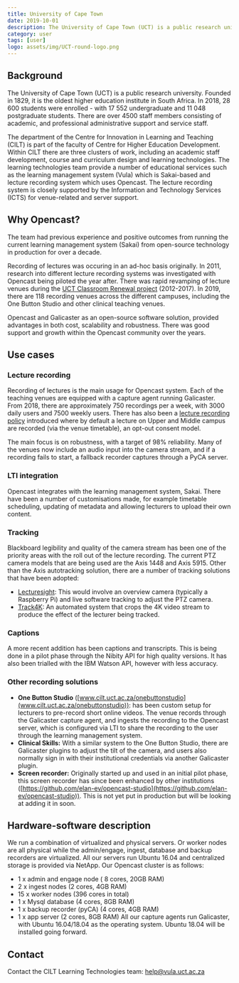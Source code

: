 ```yaml
---
title: University of Cape Town
date: 2019-10-01
description: The University of Cape Town (UCT) is a public research university. Founded in 1829, it is the oldest higher education institute in South Africa.  In 2018, 28 600 students were enrolled - with 17 552 undergraduate and 11 048 postgraduate students. 
category: user
tags: [user]
logo: assets/img/UCT-round-logo.png
---
```


## Background

The University of Cape Town (UCT) is a public research university. Founded in 1829, it is the oldest higher education institute in South Africa.  In 2018, 28 600 students were enrolled - with 17 552 undergraduate and 11 048 postgraduate students. There are over 4500 staff members consisting of academic, and professional administrative support and service staff.

The department of the Centre for Innovation in Learning and Teaching (CILT) is part of the faculty of Centre for Higher Education Development. Within CILT there are three clusters of work, including an academic staff development, course and curriculum design and learning technologies. The learning technologies team provide a number of educational services such as the learning management system (Vula) which is Sakai-based and lecture recording system which uses Opencast. The lecture recording system is closely supported by the Information and Technology Services (ICTS) for venue-related and server support.

## Why Opencast?

The team had previous experience and positive outcomes from running the current learning management system (Sakai) from open-source technology in  production for over a decade. 

Recording of lectures was occuring in an ad-hoc basis originally. In 2011, research into different lecture recording systems was investigated with Opencast being piloted the year after. There was rapid revamping of lecture venues during the [UCT Classroom Renewal project](http://www.icts.uct.ac.za/uct_classroom_renewal_project) (2012-2017). In 2019, there are 118 recording venues across the different campuses, including the One Button Studio and other clinical teaching venues.

Opencast and Galicaster as an open-source software solution, provided advantages in both cost, scalability and robustness. There was good support and growth within the Opencast community over the years.

## Use cases

### Lecture recording
Recording of lectures is the main usage for Opencast system. Each of the teaching venues are equipped with a capture agent running Galicaster. From 2018, there are approximately 750 recordings per a week, with 3000 daily users and 7500 weekly users. There has also been a [lecture recording policy](https://www.uct.ac.za/sites/default/files/image_tool/images/328/about/policies/Lecture_Recording_Policy_2017.pdf) introduced where by default a lecture on Upper and Middle campus are recorded (via the venue timetable), an opt-out consent model.

The main focus is on robustness, with a target of 98% reliability. Many of the venues now include an audio input into the camera stream, and if a recording fails to start, a fallback recorder captures through a PyCA server. 

### LTI integration

Opencast integrates with the learning management system, Sakai. There have been a number of customisations made, for example timetable scheduling, updating of metadata and allowing lecturers to upload their own content.

### Tracking

Blackboard legibility and quality of the camera stream has been one of the priority areas with the roll out of the lecture recording. The current PTZ camera models that are being used are the Axis 1448 and Axis 5915. Other than the Axis autotracking solution, there are a number of tracking solutions that have been adopted:
- [Lecturesight](https://opencast.jira.com/wiki/spaces/LECTURESIGHT/overview): This would involve an overview camera (typically a Raspberry Pi) and live software tracking to adjust the PTZ camera.
- [Track4K](https://track4k.co.za): An automated system that crops the 4K video stream to produce the effect of the lecturer being tracked.

### Captions
A more recent addition has been captions and transcripts. This is being done in a pilot phase through the Nibity API for high quality versions. It has also been trialled with the IBM Watson API, however with less accuracy.


### Other recording solutions
- **One Button Studio** ([www.cilt.uct.ac.za/onebuttonstudio](www.cilt.uct.ac.za/onebuttonstudio)): has been custom setup for lecturers to pre-record short online videos. The venue records through the Galicaster capture agent, and ingests the recording to the Opencast server, which is configured via LTI to share the recording to the user through the learning management system.
- **Clinical Skills:** With a similar system to the One Button Studio, there are Galicaster plugins to adjust the tilt of the camera, and users also normally sign in with their institutional credentials via another Galicaster plugin.
- **Screen recorder:** Originally started up and used in an initial pilot phase, this screen recorder has since been enhanced by other institutions ([https://github.com/elan-ev/opencast-studio](https://github.com/elan-ev/opencast-studio)). This is not yet put in production but will be looking at adding it in soon.

## Hardware-software description

We run a combination of virtualized and physical servers. Or worker nodes are all physical while the admin/engage, ingest, database and backup recorders are virtualized. All our servers run Ubuntu 16.04 and centralized storage is provided via NetApp. 
Our Opencast cluster is as follows: 
- 1 x admin and engage node ( 8 cores, 20GB RAM)
- 2  x ingest nodes (2 cores, 4GB RAM)
- 15 x worker nodes (396 cores in total)
- 1 x Mysql database (4 cores, 8GB RAM)
- 1 x backup recorder (pyCA) (4 cores, 4GB RAM)
- 1 x app server (2 cores, 8GB RAM)
All our capture agents run Galicaster, with Ubuntu 16.04/18.04 as the operating system. Ubuntu 18.04 will be installed going forward.

## Contact
Contact the CILT Learning Technologies team: [help@vula.uct.ac.za](mailto:help@vula.uct.ac.za) 
